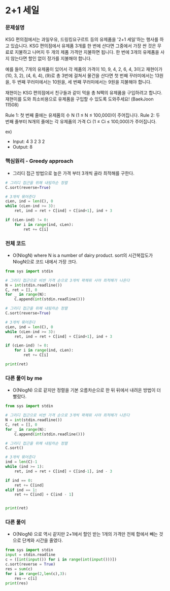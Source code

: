 # 2+1 세일

### 문제설명

KSG 편의점에서는 과일우유, 드링킹요구르트 등의 유제품을 '2+1 세일'하는 행사를 하고 있습니다. KSG 편의점에서 유제품 3개를 한 번에 산다면 그중에서 가장 싼 것은 무료로 지불하고 나머지 두 개의 제품 가격만 지불하면 됩니다. 한 번에 3개의 유제품을 사지 않는다면 할인 없이 정가를 지불해야 합니다.

예를 들어, 7개의 유제품이 있어서 각 제품의 가격이 10, 9, 4, 2, 6, 4, 3이고 재현이가 (10, 3, 2), (4, 6, 4), (9)로 총 3번에 걸쳐서 물건을 산다면 첫 번째 꾸러미에서는 13원을, 두 번째 꾸러미에서는 10원을, 세 번째 꾸러미에서는 9원을 지불해야 합니다.

재현이는 KSG 편의점에서 친구들과 같이 먹을 총 N팩의 유제품을 구입하려고 합니다. 재현이를 도와 최소비용으로 유제품을 구입할 수 있도록 도와주세요! (BaekJoon 11508)

Rule 1: 첫 번째 줄에는 유제품의 수 N (1 ≤ N ≤ 100,000)이 주어집니다.
Rule 2: 두 번째 줄부터 N개의 줄에는 각 유제품의 가격 Ci (1 ≤ Ci ≤ 100,000)가 주어집니다.

ex)
- Input:
        4
        3
        2
        3
        2
- Output:
        8


### 핵심원리 - Greedy approach

- 그리디 접근 방법으로 높은 가격 부터 3개씩 골라 최적해를 구한다.

```python
# 그리디 접근을 위해 내림차순 정렬
C.sort(reverse=True)

# 3개씩 묶어준다
cLen, ind = len(C), 0
while (cLen-ind >= 3):
    ret, ind = ret + C[ind] + C[ind+1], ind + 3

if (cLen-ind) != 0:
    for i in range(ind, cLen):
        ret += C[i]
```


### 전체 코드

- O(NlogN) where N is a number of dairy product. sort의 시간복잡도가 NlogN으로 코드 내에서 가장 크다.

```python
from sys import stdin

# 그리디 접근으로 비싼 가격 순으로 3개씩 꽉채워 사야 최적해가 나온다
N = int(stdin.readline())
C, ret = [], 0
for _ in range(N):
    C.append(int(stdin.readline()))

# 그리디 접근을 위해 내림차순 정렬
C.sort(reverse=True)

# 3개씩 묶어준다
cLen, ind = len(C), 0
while (cLen-ind >= 3):
    ret, ind = ret + C[ind] + C[ind+1], ind + 3

if (cLen-ind) != 0:
    for i in range(ind, cLen):
        ret += C[i]

print(ret)
```


### 다른 풀이 by me

- O(NlogN) 으로 같지만 정렬을 기본 오름차순으로 한 뒤 뒤에서 내려온 방법이 더 빨랐다.

```python
from sys import stdin

# 그리디 접근으로 비싼 가격 순으로 3개씩 꽉채워 사야 최적해가 나온다
N = int(stdin.readline())
C, ret = [], 0
for _ in range(N):
    C.append(int(stdin.readline()))

# 그리디 접근을 위해 내림차순 정렬
C.sort()

# 3개씩 묶어준다
ind = len(C)-1
while (ind >= 1):
    ret, ind = ret + C[ind] + C[ind-1], ind - 3

if ind == 0:
    ret += C[ind]
elif ind == 1:
    ret += C[ind] + C[ind - 1]


print(ret)
```


### 다른 풀이

- O(NlogN) 으로 역시 같지만 2+1에서 할인 받는 1개의 가격만 전체 합에서 빼는 것으로 단계와 시간을 줄였다.

```python
from sys import stdin
input = stdin.readline
c = ([int(input()) for i in range(int(input()))])
c.sort(reverse = True)
res = sum(c)
for i in range(2,len(c),3):
    res-= c[i]
print(res)
```
